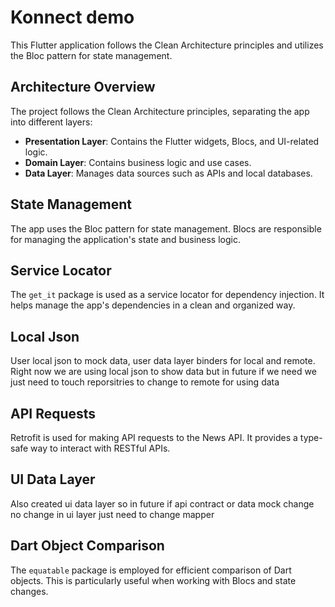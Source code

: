 # Konnect demo

This Flutter application follows the Clean Architecture principles and utilizes the Bloc pattern for state management.
## Architecture Overview

The project follows the Clean Architecture principles, separating the app into different layers:

- **Presentation Layer**: Contains the Flutter widgets, Blocs, and UI-related logic.
- **Domain Layer**: Contains business logic and use cases.
- **Data Layer**: Manages data sources such as APIs and local databases.

## State Management

The app uses the Bloc pattern for state management. Blocs are responsible for managing the application's state and business logic.

## Service Locator

The `get_it` package is used as a service locator for dependency injection. It helps manage the app's dependencies in a clean and organized way.


## Local Json

User local json to mock data, user data layer binders for local and remote. Right now we are using local json to show data but in future if we need we just need to touch reporsitries to change to remote for using data

## API Requests

Retrofit is used for making API requests to the News API. It provides a type-safe way to interact with RESTful APIs.

## UI Data Layer

Also created ui data layer so in future if api contract or data mock change no change in ui layer just need to change mapper


## Dart Object Comparison

The `equatable` package is employed for efficient comparison of Dart objects. This is particularly useful when working with Blocs and state changes.


   
